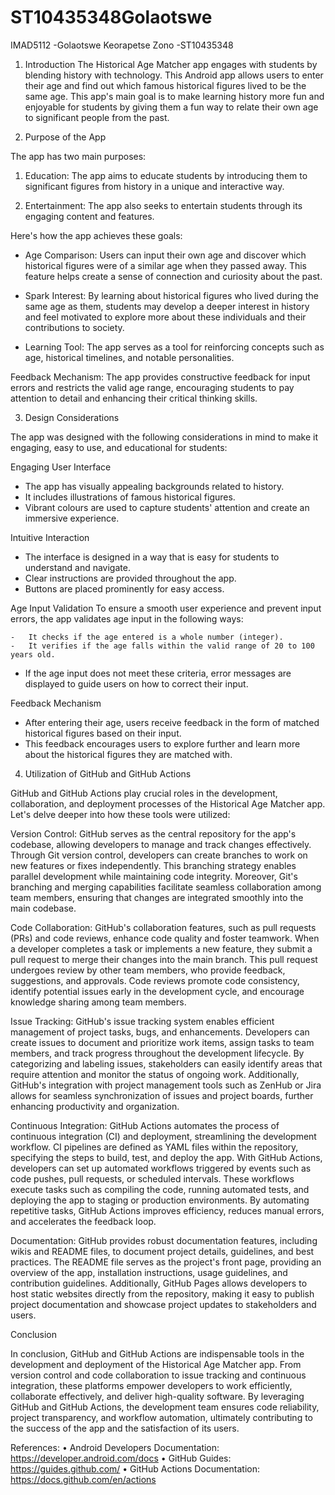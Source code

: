 # ST10435348Golaotswe
IMAD5112
-Golaotswe Keorapetse Zono
-ST10435348

1. Introduction
The Historical Age Matcher app engages with students by blending history with technology. This Android app allows users to enter their age and find out which famous historical figures lived to be the same age. This app's main goal is to make learning history more fun and enjoyable for students by giving them a fun way to relate their own age to significant people from the past.

2. Purpose of the App

The app has two main purposes:

1.  Education:  The app aims to educate students by introducing them to significant figures from history in a unique and interactive way.

2.  Entertainment:  The app also seeks to entertain students through its engaging content and features.

Here's how the app achieves these goals:

-  Age Comparison:  Users can input their own age and discover which historical figures were of a similar age when they passed away. This feature helps create a sense of connection and curiosity about the past.

- Spark Interest:  By learning about historical figures who lived during the same age as them, students may develop a deeper interest in history and feel motivated to explore more about these individuals and their contributions to society.

- Learning Tool:  The app serves as a tool for reinforcing concepts such as age, historical timelines, and notable personalities.

Feedback Mechanism:  The app provides constructive feedback for input errors and restricts the valid age range, encouraging students to pay attention to detail and enhancing their critical thinking skills.


3. Design Considerations

The app was designed with the following considerations in mind to make it engaging, easy to use, and educational for students:

Engaging User Interface

-   The app has visually appealing backgrounds related to history.
-   It includes illustrations of famous historical figures.
-   Vibrant colours are used to capture students' attention and create an immersive experience.


 Intuitive Interaction
-   The interface is designed in a way that is easy for students to understand and navigate.
-   Clear instructions are provided throughout the app.
-   Buttons are placed prominently for easy access.


 Age Input Validation
  To ensure a smooth user experience and prevent input errors, the app validates age input in the following ways:

    -   It checks if the age entered is a whole number (integer).
    -   It verifies if the age falls within the valid range of 20 to 100 years old.
  -  If the age input does not meet these criteria, error messages are displayed   to guide users on how to correct their input.


 Feedback Mechanism

-  After entering their age, users receive feedback in the form of matched historical figures based on their input.
-   This feedback encourages users to explore further and learn more about the historical figures they are matched with.

  4. Utilization of GitHub and GitHub Actions

GitHub and GitHub Actions play crucial roles in the development, collaboration, and deployment processes of the Historical Age Matcher app. Let's delve deeper into how these tools were utilized:

Version Control: 
GitHub serves as the central repository for the app's codebase, allowing developers to manage and track changes effectively. Through Git version control, developers can create branches to work on new features or fixes independently. This branching strategy enables parallel development while maintaining code integrity. Moreover, Git's branching and merging capabilities facilitate seamless collaboration among team members, ensuring that changes are integrated smoothly into the main codebase.

Code Collaboration: 
GitHub's collaboration features, such as pull requests (PRs) and code reviews, enhance code quality and foster teamwork. When a developer completes a task or implements a new feature, they submit a pull request to merge their changes into the main branch. This pull request undergoes review by other team members, who provide feedback, suggestions, and approvals. Code reviews promote code consistency, identify potential issues early in the development cycle, and encourage knowledge sharing among team members.

Issue Tracking: 
GitHub's issue tracking system enables efficient management of project tasks, bugs, and enhancements. Developers can create issues to document and prioritize work items, assign tasks to team members, and track progress throughout the development lifecycle. By categorizing and labeling issues, stakeholders can easily identify areas that require attention and monitor the status of ongoing work. Additionally, GitHub's integration with project management tools such as ZenHub or Jira allows for seamless synchronization of issues and project boards, further enhancing productivity and organization.

Continuous Integration: 
GitHub Actions automates the process of continuous integration (CI) and deployment, streamlining the development workflow. CI pipelines are defined as YAML files within the repository, specifying the steps to build, test, and deploy the app. With GitHub Actions, developers can set up automated workflows triggered by events such as code pushes, pull requests, or scheduled intervals. These workflows execute tasks such as compiling the code, running automated tests, and deploying the app to staging or production environments. By automating repetitive tasks, GitHub Actions improves efficiency, reduces manual errors, and accelerates the feedback loop.

Documentation:
GitHub provides robust documentation features, including wikis and README files, to document project details, guidelines, and best practices. The README file serves as the project's front page, providing an overview of the app, installation instructions, usage guidelines, and contribution guidelines. Additionally, GitHub Pages allows developers to host static websites directly from the repository, making it easy to publish project documentation and showcase project updates to stakeholders and users.

Conclusion

In conclusion, GitHub and GitHub Actions are indispensable tools in the development and deployment of the Historical Age Matcher app. From version control and code collaboration to issue tracking and continuous integration, these platforms empower developers to work efficiently, collaborate effectively, and deliver high-quality software. By leveraging GitHub and GitHub Actions, the development team ensures code reliability, project transparency, and workflow automation, ultimately contributing to the success of the app and the satisfaction of its users.

References:
•	Android Developers Documentation: https://developer.android.com/docs
•	GitHub Guides: https://guides.github.com/
•	GitHub Actions Documentation: https://docs.github.com/en/actions









